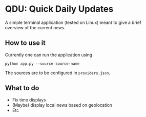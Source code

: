 # QDU: Quick Daily Updates

A simple terminal application (tested on Linux) meant to give a
brief overview of the current news.

## How to use it

Currently one can run the application using

```
python app.py --source source-name
```

The sources are to be configured in `providers.json`.

## What to do

* Fix time displays
* (Maybe) display local news based on geolocation
* Etc